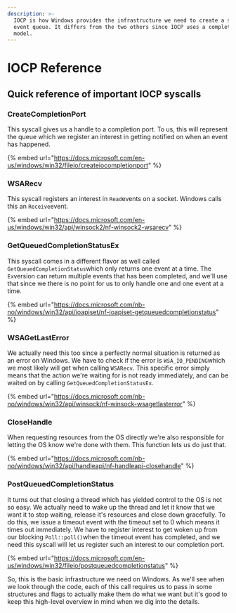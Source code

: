 ```yaml
---
description: >-
  IOCP is how Windows provides the infrastructure we need to create a scalable
  event queue. It differs from the two others since IOCP uses a completion based
  model.
---
```


# IOCP Reference

## Quick reference of important IOCP syscalls

### CreateCompletionPort

This syscall gives us a handle to a completion port. To us, this will represent the queue which we register an interest in getting notified on when an event has happened.

{% embed url="https://docs.microsoft.com/en-us/windows/win32/fileio/createiocompletionport" %}

### WSARecv

This syscall registers an interest in `Read`events on a socket. Windows calls this an `Receive`event.

{% embed url="https://docs.microsoft.com/en-us/windows/win32/api/winsock2/nf-winsock2-wsarecv" %}

### GetQueuedCompletionStatusEx

This syscall comes in a different flavor as well called `GetQueuedCompletionStatus`which only returns one event at a time. The `Ex`version can return multiple events that has been completed, and we'll use that since we there is no point for us to only handle one and one event at a time.

{% embed url="https://docs.microsoft.com/nb-no/windows/win32/api/ioapiset/nf-ioapiset-getqueuedcompletionstatus" %}

### WSAGetLastError

We actually need this too since a perfectly normal situation is returned as an error on Windows. We have to check if the error is `WSA_IO_PENDING`which we most likely will get when calling `WSARecv`. This specific error simply means that the action we're waiting for is not ready immediately, and can be waited on by calling `GetQueuedCompletionStatusEx`.

{% embed url="https://docs.microsoft.com/nb-no/windows/win32/api/winsock/nf-winsock-wsagetlasterror" %}

### CloseHandle

When requesting resources from the OS directly we're also responsible for letting the OS know we're done with them. This function lets us do just that.

{% embed url="https://docs.microsoft.com/nb-no/windows/win32/api/handleapi/nf-handleapi-closehandle" %}

### PostQueuedCompletionStatus

It turns out that closing a thread which has yielded control to the OS is not so easy. We actually need to wake up the thread and let it know that we want it to stop waiting, release it's resources and close down gracefully. To do this, we issue a timeout event with the timeout set to 0 which means it times out immediately. We have to register interest to get woken up from our blocking `Poll::poll()`when the timeout event has completed, and we need this syscall will let us register such an interest to our completion port.

{% embed url="https://docs.microsoft.com/en-us/windows/win32/fileio/postqueuedcompletionstatus" %}

So, this is the basic infrastructure we need on Windows. As we'll see when we look through the code, each of this call requires us to pass in some structures and flags to actually make them do what we want but it's good to keep this high-level overview in mind when we dig into the details.

